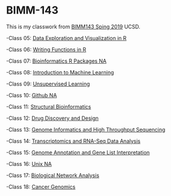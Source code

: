 # BIMM-143

This is my classwork from [BIMM143 Sping 2019](https://bioboot.github.io/bimm143_S19/) UCSD.

-Class 05: [Data Exploration and Visualization in R](https://github.com/KhoiDTran/bimm143/blob/master/Class05/Class05.md)  

-Class 06: [Writing Functions in R](https://github.com/KhoiDTran/bimm143/blob/master/class06/ReportClass06.Rmd)  

-Class 07: [Bioinformatics R Packages NA]()  

-Class 08: [Introduction to Machine Learning](https://github.com/KhoiDTran/bimm143/blob/master/Class08/Class08InClass.md)  

-Class 09: [Unsupervised Learning](https://github.com/KhoiDTran/bimm143/blob/master/Class09/Class09MiniProject.md)  

-Class 10: [Github NA]()  

-Class 11: [Structural Bioinformatics](https://github.com/KhoiDTran/bimm143/blob/master/class11/class11%2C143.md)  

-Class 12: [Drug Discovery and Design](https://github.com/KhoiDTran/bimm143/blob/master/Class12/class12iffy.md)  

-Class 13: [Genome Informatics and High Throughput Sequencing](https://github.com/KhoiDTran/bimm143/blob/master/Class13/Class13Work.md)

-Class 14: [Transcriptomics and RNA-Seq Data Analysis](https://github.com/KhoiDTran/bimm143/blob/master/Class14/Class14Tran.md)  

-Class 15: [Genome Annotation and Gene List Interpretation](https://github.com/KhoiDTran/bimm143/blob/master/Class15/Class15Tran.md)

-Class 16: [Unix NA]()

-Class 17: [Biological Network Analysis](https://github.com/KhoiDTran/bimm143/blob/master/Class17/Class.Rmd)  

-Class 18: [Cancer Genomics](https://github.com/KhoiDTran/bimm143/blob/master/Class%2018/f.md)  
 

